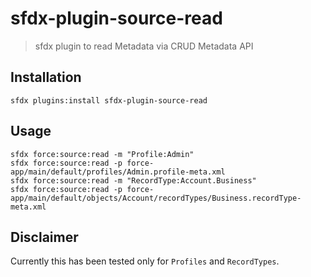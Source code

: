 # sfdx-plugin-source-read

> sfdx plugin to read Metadata via CRUD Metadata API

## Installation

```console
sfdx plugins:install sfdx-plugin-source-read
```

## Usage

```console
sfdx force:source:read -m "Profile:Admin"
sfdx force:source:read -p force-app/main/default/profiles/Admin.profile-meta.xml
sfdx force:source:read -m "RecordType:Account.Business"
sfdx force:source:read -p force-app/main/default/objects/Account/recordTypes/Business.recordType-meta.xml
```

## Disclaimer

Currently this has been tested only for `Profiles` and `RecordTypes`.
